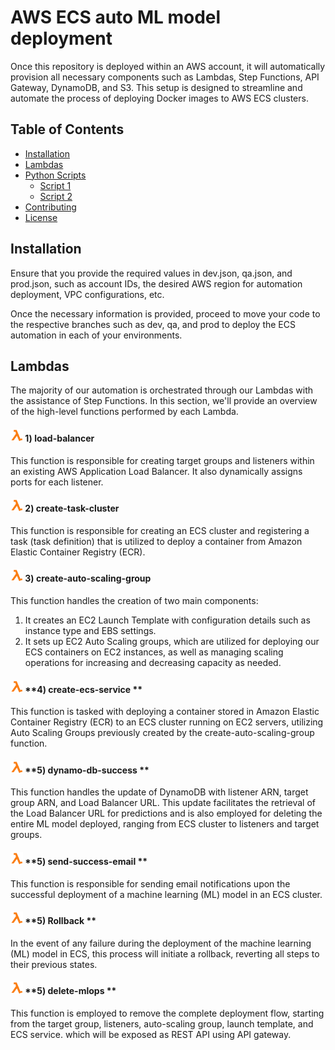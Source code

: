 # AWS ECS auto ML model deployment

Once this repository is deployed within an AWS account, it will automatically provision all necessary components such as Lambdas, Step Functions, API Gateway, DynamoDB, and S3. This setup is designed to streamline and automate the process of deploying Docker images to AWS ECS clusters.

## Table of Contents

- [Installation](#installation)
- [Lambdas](#Lambdas)
- [Python Scripts](#python-scripts)
  - [Script 1](#script-1)
  - [Script 2](#script-2)
- [Contributing](#contributing)
- [License](#license)

## Installation

Ensure that you provide the required values in dev.json, qa.json, and prod.json, such as account IDs, the desired AWS region for automation deployment, VPC configurations, etc.

Once the necessary information is provided, proceed to move your code to the respective branches such as dev, qa, and prod to deploy the ECS automation in each of your environments.

## Lambdas

The majority of our automation is orchestrated through our Lambdas with the assistance of Step Functions. In this section, we'll provide an overview of the high-level functions performed by each Lambda.

  #### <img src="https://github.com/datawithdata/mlops-deployment-ecs/blob/main/logos/lambda.png" width="20" height="20"> **1) load-balancer** 
  
  This function is responsible for creating target groups and listeners within an existing AWS Application Load Balancer. It also dynamically assigns ports for each listener.
  #### <img src="https://github.com/datawithdata/mlops-deployment-ecs/blob/main/logos/lambda.png" width="20" height="20"> **2) create-task-cluster** 
  
  This function is responsible for creating an ECS cluster and registering a task (task definition) that is utilized to deploy a container from Amazon Elastic Container Registry (ECR).
  
  #### <img src="https://github.com/datawithdata/mlops-deployment-ecs/blob/main/logos/lambda.png" width="20" height="20"> **3) create-auto-scaling-group** 
  
  This function handles the creation of two main components:
  
  1) It creates an EC2 Launch Template with configuration details such as instance type and EBS settings.
  2) It sets up EC2 Auto Scaling groups, which are utilized for deploying our ECS containers on EC2 instances, as well as managing scaling operations for increasing and decreasing capacity as needed.
  
  #### <img src="https://github.com/datawithdata/mlops-deployment-ecs/blob/main/logos/lambda.png" width="20" height="20"> **4) create-ecs-service ** 
  
  This function is tasked with deploying a container stored in Amazon Elastic Container Registry (ECR) to an ECS cluster running on EC2 servers, utilizing Auto Scaling Groups previously created by the create-auto-scaling-group function.

  #### <img src="https://github.com/datawithdata/mlops-deployment-ecs/blob/main/logos/lambda.png" width="20" height="20"> **5) dynamo-db-success ** 
  
This function handles the update of DynamoDB with listener ARN, target group ARN, and Load Balancer URL. This update facilitates the retrieval of the Load Balancer URL for predictions and is also employed for deleting the entire ML model deployed, ranging from ECS cluster to listeners and target groups.

  #### <img src="https://github.com/datawithdata/mlops-deployment-ecs/blob/main/logos/lambda.png" width="20" height="20"> **5) send-success-email ** 
  
This function is responsible for sending email notifications upon the successful deployment of a machine learning (ML) model in an ECS cluster.

#### <img src="https://github.com/datawithdata/mlops-deployment-ecs/blob/main/logos/lambda.png" width="20" height="20"> **5) Rollback ** 
  
In the event of any failure during the deployment of the machine learning (ML) model in ECS, this process will initiate a rollback, reverting all steps to their previous states.

#### <img src="https://github.com/datawithdata/mlops-deployment-ecs/blob/main/logos/lambda.png" width="20" height="20"> **5) delete-mlops ** 
  
This function is employed to remove the complete deployment flow, starting from the target group, listeners, auto-scaling group, launch template, and ECS service.
which will be exposed as REST API using API gateway. 


